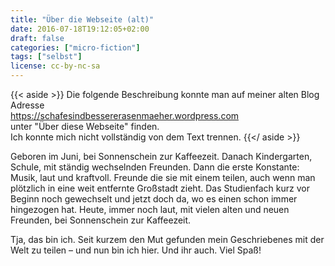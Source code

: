 ```yaml
---
title: "Über die Webseite (alt)"
date: 2016-07-18T19:12:05+02:00
draft: false
categories: ["micro-fiction"]
tags: ["selbst"]
license: cc-by-nc-sa
---
```


{{< aside >}}
Die folgende Beschreibung konnte man auf meiner alten Blog Adresse  
https://schafesindbessererasenmaeher.wordpress.com  
unter "Über diese Webseite" finden.  
Ich konnte mich nicht vollständig von dem Text trennen.
{{</ aside >}}

Geboren im Juni, bei Sonnenschein zur Kaffeezeit. Danach Kindergarten, Schule, mit ständig wechselnden Freunden. Dann die erste Konstante: Musik, laut und kraftvoll. Freunde die sie mit einem teilen, auch wenn man plötzlich in eine weit entfernte Großstadt zieht. Das Studienfach kurz vor Beginn noch gewechselt und jetzt doch da, wo es einen schon immer hingezogen hat. Heute, immer noch laut, mit vielen alten und neuen Freunden, bei Sonnenschein zur Kaffeezeit.

Tja, das bin ich. Seit kurzem den Mut gefunden mein Geschriebenes mit der Welt zu teilen – und nun bin ich hier. Und ihr auch. Viel Spaß!
